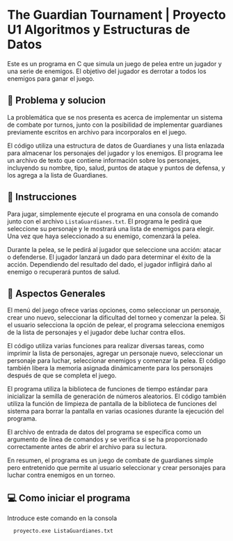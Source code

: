 
# The Guardian Tournament | Proyecto U1 Algoritmos y Estructuras de Datos

Este es un programa en C que simula un juego de pelea entre un jugador y una serie de enemigos. El objetivo del jugador es derrotar a todos los enemigos para ganar el juego.

## 📝 Problema y solucion 
La problemática que se nos presenta es acerca de implementar un sistema de combate por turnos, junto con la posibilidad de implementar guardianes previamente escritos en archivo para incorporalos en el juego.

El código utiliza una estructura de datos de Guardianes y una lista enlazada para almacenar los personajes del jugador y los enemigos. El programa lee un archivo de texto que contiene información sobre los personajes, incluyendo su nombre, tipo, salud, puntos de ataque y puntos de defensa, y los agrega a la lista de Guardianes.

## 📃 Instrucciones
Para jugar, simplemente ejecute el programa en una consola de comando junto con el archivo `ListaGuardianes.txt`. El programa le pedirá que seleccione su personaje y le mostrará una lista de enemigos para elegir. Una vez que haya seleccionado a su enemigo, comenzará la pelea.

Durante la pelea, se le pedirá al jugador que seleccione una acción: atacar o defenderse. El jugador lanzará un dado para determinar el éxito de la acción. Dependiendo del resultado del dado, el jugador infligirá daño al enemigo o recuperará puntos de salud.

## 🤔 Aspectos Generales
El menú del juego ofrece varias opciones, como seleccionar un personaje, crear uno nuevo, seleccionar la dificultad del torneo y comenzar la pelea. Si el usuario selecciona la opción de pelear, el programa selecciona enemigos de la lista de personajes y el jugador debe luchar contra ellos.

El código utiliza varias funciones para realizar diversas tareas, como imprimir la lista de personajes, agregar un personaje nuevo, seleccionar un personaje para luchar, seleccionar enemigos y comenzar la pelea. El código también libera la memoria asignada dinámicamente para los personajes después de que se completa el juego.

El programa utiliza la biblioteca de funciones de tiempo estándar para inicializar la semilla de generación de números aleatorios. El código también utiliza la función de limpieza de pantalla de la biblioteca de funciones del sistema para borrar la pantalla en varias ocasiones durante la ejecución del programa.

El archivo de entrada de datos del programa se especifica como un argumento de línea de comandos y se verifica si se ha proporcionado correctamente antes de abrir el archivo para su lectura.

En resumen, el programa es un juego de combate de guardianes simple pero entretenido que permite al usuario seleccionar y crear personajes para luchar contra enemigos en un torneo.



## 💻 Como iniciar el programa

Introduce este comando en la consola

```bash
  proyecto.exe ListaGuardianes.txt
```



